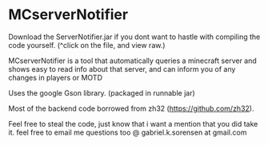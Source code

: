 MCserverNotifier
================

Download the ServerNotifier.jar if you dont want to hastle with compiling the code yourself.
(^click on the file, and view raw.)

MCserverNotifier is a tool that automatically queries a minecraft server and shows easy to read info about that server, and can inform you of any changes in players or MOTD

Uses the google Gson library. (packaged in runnable jar)

Most of the backend code borrowed from zh32 (https://github.com/zh32).

Feel free to steal the code, just know that i want a mention that you did take it.
feel free to email me questions too @ gabriel.k.sorensen at gmail.com
